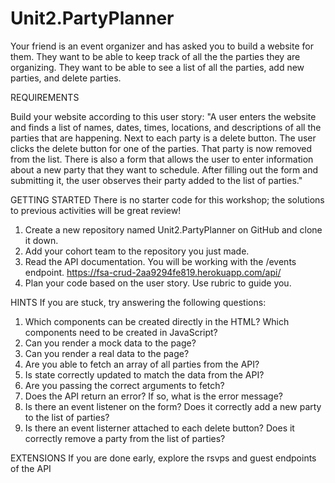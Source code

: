 # Unit2.PartyPlanner
Your friend is an event organizer and has asked you to build a website for them. They want to be able to keep track of all the the parties they are organizing. They want to be able to see a list of all the parties, add new parties, and delete parties.

REQUIREMENTS

Build your website according to this user story:
"A user enters the website and finds a list of names, dates, times, locations, and descriptions of all the parties that are happening.
Next to each party is a delete button. The user clicks the delete button for one of the parties.
That party is now removed from the list.
There is also a form that allows the user to enter information about a new party that they want to schedule.
After filling out the form and submitting it, the user observes their party added to the list of parties."

GETTING STARTED
There is no starter code for this workshop; the solutions to previous activities will be great review!
1. Create a new repository named Unit2.PartyPlanner on GitHub and clone it down.
2. Add your cohort team to the repository you just made.
3. Read the API documentation. You will be working with the /events endpoint. 
  https://fsa-crud-2aa9294fe819.herokuapp.com/api/
4. Plan your code based on the user story. Use rubric to guide you.

HINTS
If you are stuck, try answering the following questions:
1. Which components can be created directly in the HTML? Which components need to be created in JavaScript?
2. Can you render a mock data to the page?
3. Can you render a real data to the page?
4. Are you able to fetch an array of all parties from the API?
5. Is state correctly updated to match the data from the API?
6. Are you passing the correct arguments to fetch?
7. Does the API return an error? If  so, what is the error message?
8. Is there an event listener on the form? Does it correctly add a new party to the list of parties?
9. Is there an event listerner attached to each delete button? Does it correctly remove a party from the list of parties?

EXTENSIONS 
If you are done early, explore the rsvps and guest endpoints of the API